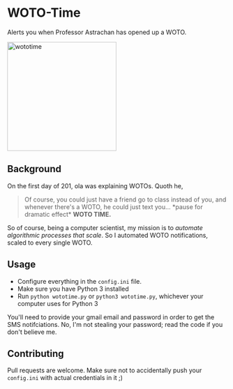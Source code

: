 # WOTO-Time
Alerts you when Professor Astrachan has opened up a WOTO.

<img src="https://user-images.githubusercontent.com/10100323/46890495-0ce93a00-ce35-11e8-81c1-8a2940263245.jpg" alt="wototime" width="250"/>

## Background

On the first day of 201, ola was explaining WOTOs. Quoth he,

> Of course, you could just have a friend go to class instead of you, and whenever there's a WOTO, he could just text you... \*pause for dramatic effect\* **WOTO TIME.**

So of course, being a computer scientist, my mission is to *automate algorithmic processes that scale*. So I automated WOTO notifications, scaled to every single WOTO.


## Usage

* Configure everything in the `config.ini` file.
* Make sure you have Python 3 installed
* Run `python wototime.py` or `python3 wototime.py`, whichever your computer uses for Python 3

You'll need to provide your gmail email and password in order to get the SMS notifciations. No, I'm not stealing your password; read the code if you don't believe me.

## Contributing

Pull requests are welcome. Make sure not to accidentally push your `config.ini` with actual credentials in it ;)
